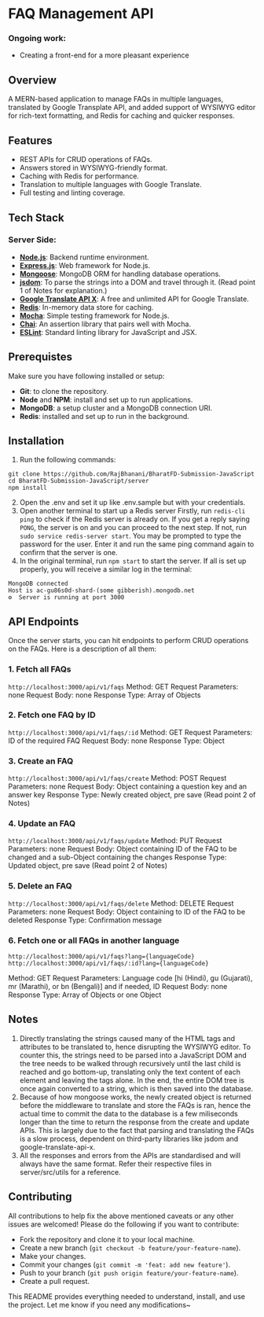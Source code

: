 # FAQ Management API

### Ongoing work:

- Creating a front-end for a more pleasant experience

## Overview

A MERN-based application to manage FAQs in multiple languages, translated by Google Transplate API, and added support of WYSIWYG editor for rich-text formatting, and Redis for caching and quicker responses.

## Features

- REST APIs for CRUD operations of FAQs.
- Answers stored in WYSIWYG-friendly format.
- Caching with Redis for performance.
- Translation to multiple languages with Google Translate.
- Full testing and linting coverage.

## Tech Stack

### Server Side:

- [**Node.js**](https://nodejs.org/en): Backend runtime environment.
- [**Express.js**](https://expressjs.com/): Web framework for Node.js.
- [**Mongoose**](https://mongoosejs.com/): MongoDB ORM for handling database operations.
- [**jsdom**](https://www.npmjs.com/package/jsdom): To parse the strings into a DOM and travel through it. (Read point 1 of Notes for explanation.)
- [**Google Translate API X**](): A free and unlimited API for Google Translate.
- [**Redis**](https://redis.io/): In-memory data store for caching.
- [**Mocha**](https://mochajs.org/): Simple testing framework for Node.js.
- [**Chai**](https://www.chaijs.com/): An assertion library that pairs well with Mocha.
- [**ESLint**](https://eslint.org/): Standard linting library for JavaScript and JSX.

## Prerequistes

Make sure you have following installed or setup:

- **Git**: to clone the repository.
- **Node** and **NPM**: install and set up to run applications.
- **MongoDB**: a setup cluster and a MongoDB connection URI.
- **Redis**: installed and set up to run in the background.

## Installation

1. Run the following commands:

```
git clone https://github.com/RajBhanani/BharatFD-Submission-JavaScript
cd BharatFD-Submission-JavaScript/server
npm install
```

2. Open the .env and set it up like .env.sample but with your credentials.
3. Open another terminal to start up a Redis server
   Firstly, run `redis-cli ping` to check if the Redis server is already on.
   If you get a reply saying `PONG`, the server is on and you can proceed to the next step. If not, run `sudo service redis-server start`. You may be prompted to type the password for the user. Enter it and run the same ping command again to confirm that the server is one.
4. In the original terminal, run `npm start` to start the server. If all is set up properly, you will receive a similar log in the terminal:

```
MongoDB connected
Host is ac-gu86s0d-shard-(some gibberish).mongodb.net
⚙️  Server is running at port 3000
```

## API Endpoints

Once the server starts, you can hit endpoints to perform CRUD operations on the FAQs.
Here is a description of all them:

### 1. Fetch all FAQs

`http://localhost:3000/api/v1/faqs`
Method: GET
Request Parameters: none
Request Body: none
Response Type: Array of Objects

### 2. Fetch one FAQ by ID

`http://localhost:3000/api/v1/faqs/:id`
Method: GET
Request Parameters: ID of the required FAQ
Request Body: none
Response Type: Object

### 3. Create an FAQ

`http://localhost:3000/api/v1/faqs/create`
Method: POST
Request Parameters: none
Request Body: Object containing a question key and an answer key
Response Type: Newly created object, pre save (Read point 2 of Notes)

### 4. Update an FAQ

`http://localhost:3000/api/v1/faqs/update`
Method: PUT
Request Parameters: none
Request Body: Object containing ID of the FAQ to be changed and a sub-Object containing the changes
Response Type: Updated object, pre save (Read point 2 of Notes)

### 5. Delete an FAQ

`http://localhost:3000/api/v1/faqs/delete`
Method: DELETE
Request Parameters: none
Request Body: Object containing to ID of the FAQ to be deleted
Response Type: Confirmation message

### 6. Fetch one or all FAQs in another language

```
http://localhost:3000/api/v1/faqs?lang={languageCode}
http://localhost:3000/api/v1/faqs/:id?lang={languageCode}
```

Method: GET
Request Parameters: Language code [hi (Hindi), gu (Gujarati), mr (Marathi), or bn (Bengali)] and if needed, ID
Request Body: none
Response Type: Array of Objects or one Object

## Notes

1. Directly translating the strings caused many of the HTML tags and attributes to be translated to, hence disrupting the WYSIWYG editor. To counter this, the strings need to be parsed into a JavaScript DOM and the tree needs to be walked through recursively until the last child is reached and go bottom-up, translating only the text content of each element and leaving the tags alone. In the end, the entire DOM tree is once again converted to a string, which is then saved into the database.
2. Because of how mongoose works, the newly created object is returned before the middleware to translate and store the FAQs is ran, hence the actual time to commit the data to the database is a few miliseconds longer than the time to return the response from the create and update APIs. This is largely due to the fact that parsing and translating the FAQs is a slow process, dependent on third-party libraries like jsdom and google-translate-api-x.
3. All the responses and errors from the APIs are standardised and will always have the same format. Refer their respective files in server/src/utils for a reference.

## Contributing

All contributions to help fix the above mentioned caveats or any other issues are welcomed!
Please do the following if you want to contribute:
- Fork the repository and clone it to your local machine.
- Create a new branch (`git checkout -b feature/your-feature-name`).
- Make your changes.
- Commit your changes (`git commit -m 'feat: add new feature'`).
- Push to your branch (`git push origin feature/your-feature-name`).
- Create a pull request.

This README provides everything needed to understand, install, and use the project. Let me know if you need any modifications~